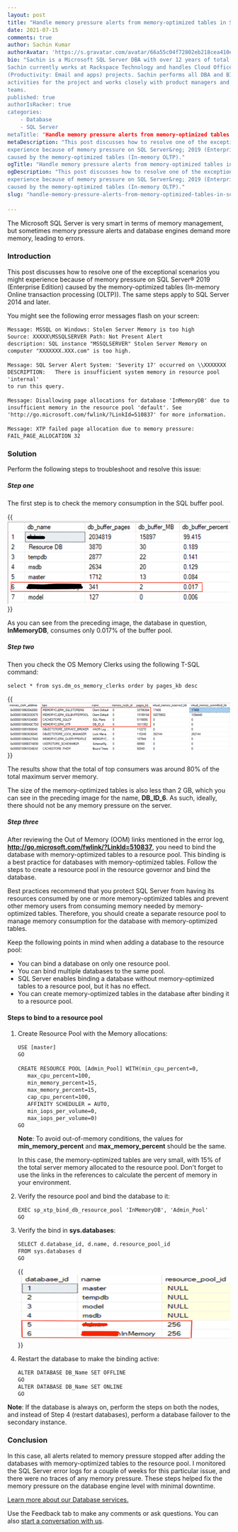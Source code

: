 ```yaml
---
layout: post
title: "Handle memory pressure alerts from memory-optimized tables in SQL Server"
date: 2021-07-15
comments: true
author: Sachin Kumar
authorAvatar: 'https://s.gravatar.com/avatar/66a55c04f72802eb218cea410e4498b8'
bio: "Sachin is a Microsoft SQL Server DBA with over 12 years of total experience.
Sachin currently works at Rackspace Technology and handles Cloud Office
(Productivity: Email and apps) projects. Sachin performs all DBA and BI
activities for the project and works closely with product managers and development
teams.
published: true
authorIsRacker: true
categories:
    - Database
    - SQL Server
metaTitle: "Handle memory pressure alerts from memory-optimized tables in SQL Server"
metaDescription: "This post discusses how to resolve one of the exceptional scenarios you might
experience because of memory pressure on SQL Server&reg; 2019 (Enterprise Edition)
caused by the memory-optimized tables (In-memory OLTP)."
ogTitle: "Handle memory pressure alerts from memory-optimized tables in SQL Server"
ogDescription: "This post discusses how to resolve one of the exceptional scenarios you might
experience because of memory pressure on SQL Server&reg; 2019 (Enterprise Edition)
caused by the memory-optimized tables (In-memory OLTP)."
slug: "handle-memory-pressure-alerts-from-memory-optimized-tables-in-sql-server"

---
```


The Microsoft SQL Server is very smart in terms of memory management, but
sometimes memory pressure alerts and database engines demand more memory,
leading to errors.

<!--more-->

### Introduction

This post discusses how to resolve one of the exceptional scenarios you might
experience because of memory pressure on SQL Server&reg; 2019 (Enterprise Edition)
caused by the memory-optimized tables (In-memory Online transaction processing
(OLTP)). The same steps apply to SQL Server 2014 and later.

You might see the following error messages flash on your screen:

    Message: MSSQL on Windows: Stolen Server Memory is too high
    Source: XXXXX\MSSQLSERVER Path: Not Present Alert
    description: SQL instance "MSSQLSERVER" Stolen Server Memory on
    computer "XXXXXXX.XXX.com" is too high.

    Message: SQL Server Alert System: 'Severity 17' occurred on \\XXXXXXX
    DESCRIPTION:   There is insufficient system memory in resource pool 'internal'
    to run this query.

    Message: Disallowing page allocations for database 'InMemoryDB' due to
    insufficient memory in the resource pool 'default'. See
    'http://go.microsoft.com/fwlink/?LinkId=510837' for more information.

    Message: XTP failed page allocation due to memory pressure: FAIL_PAGE_ALLOCATION 32

### Solution

Perform the following steps to troubleshoot and resolve this issue:

##### Step one

The first step is to check the memory consumption in the SQL buffer pool.

{{<img src="Picture1.png" title="" alt="">}}

As you can see from the preceding image, the database in question, **InMemoryDB**,
consumes only 0.017% of the buffer pool.

##### Step two

Then you check the OS Memory Clerks using the following T-SQL command:

    select * from sys.dm_os_memory_clerks order by pages_kb desc

{{<img src="Picture2.png" title="" alt="">}}

The results show that the total of top consumers was around 80% of the total
maximum server memory.

The size of the memory-optimized tables is also less than 2 GB, which you can see
in the preceding image for the name, **DB_ID_6**. As such, ideally, there should
not be any memory pressure on the server.

##### Step three

After reviewing the Out of Memory (OOM) links mentioned in the error log,
**http://go.microsoft.com/fwlink/?LinkId=510837**, you need to bind the database
with memory-optimized tables to a resource pool. This binding is a best practice
for databases with memory-optimized tables. Follow the steps to create a resource
pool in the resource governor and bind the database.

Best practices recommend that you protect SQL Server from having its resources
consumed by one or more memory-optimized tables and prevent other memory users
from consuming memory needed by memory-optimized tables. Therefore, you should
create a separate resource pool to manage memory consumption for the database
with memory-optimized tables.

Keep the following points in mind when adding a database to the resource pool:

- You can bind a database on only one resource pool.
- You can bind multiple databases to the same pool.
- SQL Server enables binding a database without memory-optimized tables to a
  resource pool, but it has no effect.
- You can create memory-optimized tables in the database after binding it to a
  resource pool.

#### Steps to bind to a resource pool

1. Create Resource Pool with the Memory allocations:

       USE [master]
       GO

       CREATE RESOURCE POOL [Admin_Pool] WITH(min_cpu_percent=0, 
          max_cpu_percent=100, 
          min_memory_percent=15, 
          max_memory_percent=15, 
          cap_cpu_percent=100, 
          AFFINITY SCHEDULER = AUTO,
          min_iops_per_volume=0,
          max_iops_per_volume=0)
       GO

   **Note**: To avoid out-of-memory conditions, the values for
   **min_memory_percent** and **max_memory_percent** should be the same.

   In this case, the memory-optimized tables are very small, with 15% of the
   total server memory allocated to the resource pool. Don't forget to use the
   links in the references to calculate the percent of memory in your environment.

2. Verify the resource pool and bind the database to it:

       EXEC sp_xtp_bind_db_resource_pool 'InMemoryDB', 'Admin_Pool'  
       GO

3. Verify the bind in **sys.databases**:

       SELECT d.database_id, d.name, d.resource_pool_id  
       FROM sys.databases d
       GO

   {{<img src="Picture3.png" title="" alt="">}}

4. Restart the database to make the binding active:

       ALTER DATABASE DB_Name SET OFFLINE  
       GO  
       ALTER DATABASE DB_Name SET ONLINE  
       GO  

**Note**: If the database is always on, perform the steps on both the nodes, and
instead of Step 4 (restart databases), perform a database failover to the
secondary instance.

### Conclusion

In this case, all alerts related to memory pressure stopped after adding the
databases with memory-optimized tables to the resource pool. I monitored the SQL
Server error logs for a couple of weeks for this particular issue, and there were
no traces of any memory pressure. These steps helped fix the memory pressure on
the database engine level with minimal downtime.

<a class="cta purple" id="cta" href="https://www.rackspace.com/data/databases">Learn more about our Database services.</a>

Use the Feedback tab to make any comments or ask questions. You can also
[start a conversation with us](https://www.rackspace.com/contact).
